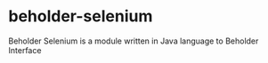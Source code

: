 beholder-selenium
=================

Beholder Selenium is a module written in Java language to Beholder Interface
